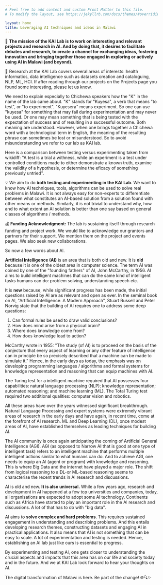 ```yaml
---
# Feel free to add content and custom Front Matter to this file.
# To modify the layout, see https://jekyllrb.com/docs/themes/#overriding-theme-defaults

layout: home
title: Leveraging AI techniques and ideas in Malawi
---
```


🚀 **The mission of the KAI Lab is to work on interesting and relevant projects and research in AI. And by doing that, it desires to facilitate debates and research, to create a channel for exchanging ideas, fostering innovation and bringing together those engaged in exploring or actively using AI in Malawi (and beyond).**

🔗 Research at the KAI Lab covers several areas of interests: health informatics, data intelligence such as datasets creation and cataloguing, NLP, ML, HCI. If after reading through our projects on the Projects page you found some interesting, please let us know. 

We need to explain especially to Chichewa speakers how the "K" in the name of the lab came about. "K" stands for "Kuyesa", a verb that means "to test", or "to experiment". "Kuyesera" means experiment. So one can use "kuyesa" for something that may fail during experimentation and may never be used. Or one may mean something that is being tested with the expectation of success and of resulting in a successful outcome. Both meaning are understood. However, when one brings together a Chichewa word with a technological term in English, the meaning of the resulting phrase can sometimes be lost or misunderstood. So to avoid misunderstanding we refer to our lab as KAI lab.

Here is a comparison between testing versus experimenting taken from wikidiff:
"A test is a trial a withness, while an experiment is a test under controlled conditions made to either demonstrate a known truth, examine the validity of a hypothesis, or determine the eficacy of something previously untried".

💡 We aim to do **both testing and experimenting in the KAI Lab**. We want to know how AI techniques, tools, algorithms can be used to solve real problems in Malawi. It is not always easy for non-experts to differentiate between what constitutes an AI-based solution from a solution found with other means or methods. Similarly, it is not trivial to understand why, how and to what extent an AI solution is better than one say based on general classes of algorithms / methods. 

💰 **Funding Acknowledgment:** The lab is sustaining itself through research funding and project work. We would like to acknowledge our grantors and partners for their support. We mention them on the project and events pages. We also seek new collaborations. 

So now a few words about AI.

**Artificial Intelligence (AI)** is an area that is both old and new. It is **old** because it is one of the oldest area in computer science. The term AI was coined by one of the "founding fathers" of AI, John McCarthy, in 1956. AI aims to build intelligent machines that can do the same kind of intelligent tasks humans can do: problem solving, understanding speech etc. 

It is **new** because, while significant progress has been made, the initial questions raised by AI are as relevant and open as ever. In the seminal book on AI, "Artificial Intelligence: A Modern Approach", Stuart Russell and Peter Norvig  state that the building of AI requires one to address some deep questions: 

1. Can formal rules be used to draw valid conclusions? 
2. How does mind arise from a physical brain? 
3. Where does knowledge come from? 
4. How does knowledge lead to action? 

McCarthy wrote in 1955: "The study (of AI) is to proceed on the basis of the conjecture that every aspect of learning or any other feature of intelligence can in principle be so precisely described that a machine can be made to simulate it." Hence, in the early days as today, the emphasis was on developing programming languages / algorithms and formal systems for knowledge representation and reasoning that can equip machines with AI. 

The Turing test for a intelligent machine required that AI possesses four capabilities: natural language processing (NLP); knowledge representation; automated reasoning; and machine learning (ML). The Total Turing test required two additional qualities: computer vision and robotics. 

All these areas have over the years witnessed significant breakthrough. Natural Language Processing and expert systems were extremely vibrant areas of research in the early days and have again, in recent time, come at the forefront of AI research. ML and Deep Learning (DL), once modest areas of AI, have established themselves as leading techniques for building AI. 

The AI community is once again anticipating the coming of Artificial General Intelligence (AGI). AGI (as opposed to Narrow AI that is good at one type of intelligent task) refers to an intelligent machine that performs multiple intelligent actions similar to what humans can do. And to achieve AGI, one needs to equip an AI (agent or program) with knowledge and reasoning. This is where Big Data and the internet have played a major role. The shift from logical reasoning to a DL-or ML-based reasoning seems to characterise the recent trends in AI research and discussions.

AI is old and new. **It is also universal.** While a few years ago, research and development in AI happened at a few top universities and companies, today, all organisations are expected to adopt some AI technology. Continents such as Africa have started to play an important role in the AI research and discussions. A lot of that has to do with "big data".

AI aims to **solve complex and hard problems**. This requires sustained engagement in understanding and describing problems. And this entails developing research themes, constructing datasets and engaging AI in practical applications. It also means that AI is  not something that can be easy to scale. A lot of experimentation and testing is needed. Hence, establishing an AI lab just like ours is essential to progress. 

By experimenting and testing AI, one gets closer to understanding the crucial aspects and impacts that this area has on our life and society today and in the future. And we at KAI Lab look forward to hear your thoughts on AI.

The digital transformation of Malawi is here. Be part of the change! 🌐🔍✨

[mubas-organization]:   http://www.mubas.ac.mw
